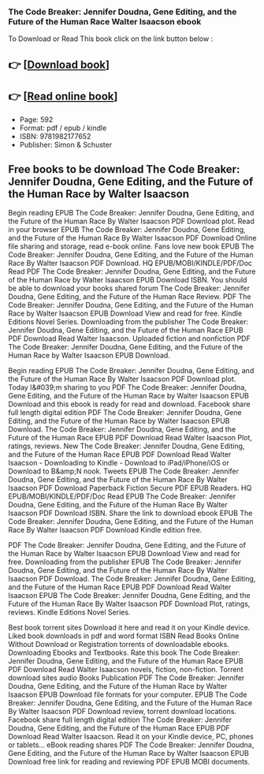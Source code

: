 ### The Code Breaker: Jennifer Doudna, Gene Editing, and the Future of the Human Race Walter Isaacson ebook

To Download or Read This book click on the link button below :

## 👉  [**[Download book](http://filesbooks.info/download.php?group=book&from=github.com&id=592856&lnk=1081 "Download book")**]

## 👉  [**[Read online book](http://filesbooks.info/download.php?group=book&from=github.com&id=592856&lnk=1081 "Read online book")**]


* Page: 592
* Format: pdf / epub / kindle
* ISBN: 9781982177652
* Publisher: Simon &amp; Schuster



## Free books to be download The Code Breaker: Jennifer Doudna, Gene Editing, and the Future of the Human Race by Walter Isaacson


Begin reading EPUB The Code Breaker: Jennifer Doudna, Gene Editing, and the Future of the Human Race By Walter Isaacson PDF Download plot. Read in your browser EPUB The Code Breaker: Jennifer Doudna, Gene Editing, and the Future of the Human Race By Walter Isaacson PDF Download Online file sharing and storage, read e-book online. Fans love new book EPUB The Code Breaker: Jennifer Doudna, Gene Editing, and the Future of the Human Race By Walter Isaacson PDF Download. HQ EPUB/MOBI/KINDLE/PDF/Doc Read PDF The Code Breaker: Jennifer Doudna, Gene Editing, and the Future of the Human Race by Walter Isaacson EPUB Download ISBN. You should be able to download your books shared forum The Code Breaker: Jennifer Doudna, Gene Editing, and the Future of the Human Race Review. PDF The Code Breaker: Jennifer Doudna, Gene Editing, and the Future of the Human Race by Walter Isaacson EPUB Download View and read for free. Kindle Editions Novel Series. Downloading from the publisher The Code Breaker: Jennifer Doudna, Gene Editing, and the Future of the Human Race EPUB PDF Download Read Walter Isaacson. Uploaded fiction and nonfiction PDF The Code Breaker: Jennifer Doudna, Gene Editing, and the Future of the Human Race by Walter Isaacson EPUB Download.

Begin reading EPUB The Code Breaker: Jennifer Doudna, Gene Editing, and the Future of the Human Race By Walter Isaacson PDF Download plot. Today I&amp;#039;m sharing to you PDF The Code Breaker: Jennifer Doudna, Gene Editing, and the Future of the Human Race by Walter Isaacson EPUB Download and this ebook is ready for read and download. Facebook share full length digital edition PDF The Code Breaker: Jennifer Doudna, Gene Editing, and the Future of the Human Race by Walter Isaacson EPUB Download. The Code Breaker: Jennifer Doudna, Gene Editing, and the Future of the Human Race EPUB PDF Download Read Walter Isaacson Plot, ratings, reviews. New The Code Breaker: Jennifer Doudna, Gene Editing, and the Future of the Human Race EPUB PDF Download Read Walter Isaacson - Downloading to Kindle - Download to iPad/iPhone/iOS or Download to B&amp;amp;N nook. Tweets EPUB The Code Breaker: Jennifer Doudna, Gene Editing, and the Future of the Human Race By Walter Isaacson PDF Download Paperback Fiction Secure PDF EPUB Readers. HQ EPUB/MOBI/KINDLE/PDF/Doc Read EPUB The Code Breaker: Jennifer Doudna, Gene Editing, and the Future of the Human Race By Walter Isaacson PDF Download ISBN. Share the link to download ebook EPUB The Code Breaker: Jennifer Doudna, Gene Editing, and the Future of the Human Race By Walter Isaacson PDF Download Kindle edition free.

PDF The Code Breaker: Jennifer Doudna, Gene Editing, and the Future of the Human Race by Walter Isaacson EPUB Download View and read for free. Downloading from the publisher EPUB The Code Breaker: Jennifer Doudna, Gene Editing, and the Future of the Human Race By Walter Isaacson PDF Download. The Code Breaker: Jennifer Doudna, Gene Editing, and the Future of the Human Race EPUB PDF Download Read Walter Isaacson EPUB The Code Breaker: Jennifer Doudna, Gene Editing, and the Future of the Human Race By Walter Isaacson PDF Download Plot, ratings, reviews. Kindle Editions Novel Series.

Best book torrent sites Download it here and read it on your Kindle device. Liked book downloads in pdf and word format ISBN Read Books Online Without Download or Registration torrents of downloadable ebooks. Downloading Ebooks and Textbooks. Rate this book The Code Breaker: Jennifer Doudna, Gene Editing, and the Future of the Human Race EPUB PDF Download Read Walter Isaacson novels, fiction, non-fiction. Torrent download sites audio Books Publication PDF The Code Breaker: Jennifer Doudna, Gene Editing, and the Future of the Human Race by Walter Isaacson EPUB Download file formats for your computer. EPUB The Code Breaker: Jennifer Doudna, Gene Editing, and the Future of the Human Race By Walter Isaacson PDF Download review, torrent download locations. Facebook share full length digital edition The Code Breaker: Jennifer Doudna, Gene Editing, and the Future of the Human Race EPUB PDF Download Read Walter Isaacson. Read it on your Kindle device, PC, phones or tablets... eBook reading shares PDF The Code Breaker: Jennifer Doudna, Gene Editing, and the Future of the Human Race by Walter Isaacson EPUB Download free link for reading and reviewing PDF EPUB MOBI documents.





